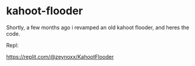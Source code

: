 # kahoot-flooder
Shortly, a few months ago i revamped an old kahoot flooder, and heres the code.

Repl:

https://replit.com/@zeynoxx/KahootFlooder
